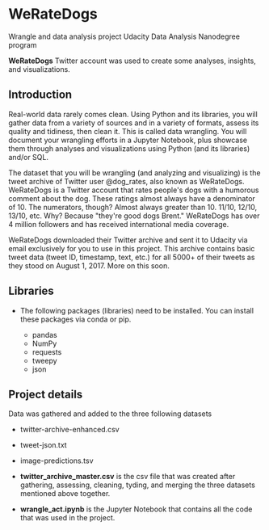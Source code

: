 # WeRateDogs
Wrangle and data analysis project
 Udacity Data Analysis Nanodegree program
 
**WeRateDogs** Twitter account was used to create some analyses, insights, and visualizations.


## Introduction
Real-world data rarely comes clean. Using Python and its libraries, you will gather data from a variety of sources and in a variety of formats, assess its quality and tidiness, then clean it. This is called data wrangling. You will document your wrangling efforts in a Jupyter Notebook, plus showcase them through analyses and visualizations using Python (and its libraries) and/or SQL.

The dataset that you will be wrangling (and analyzing and visualizing) is the tweet archive of Twitter user @dog_rates, also known as WeRateDogs. WeRateDogs is a Twitter account that rates people's dogs with a humorous comment about the dog. These ratings almost always have a denominator of 10. The numerators, though? Almost always greater than 10. 11/10, 12/10, 13/10, etc. Why? Because "they're good dogs Brent." WeRateDogs has over 4 million followers and has received international media coverage.

WeRateDogs downloaded their Twitter archive and sent it to Udacity via email exclusively for you to use in this project. This archive contains basic tweet data (tweet ID, timestamp, text, etc.) for all 5000+ of their tweets as they stood on August 1, 2017. More on this soon.


## Libraries
- The following packages (libraries) need to be installed. You can install these packages via conda or pip. 
    
    -   pandas
    -   NumPy
    -   requests
    -   tweepy
    -   json


## Project details
Data was gathered and added to the three following datasets
- twitter-archive-enhanced.csv
- tweet-json.txt
- image-predictions.tsv

- **twitter_archive_master.csv** is the csv file that was created after gathering, assessing, cleaning, tyding, and merging the three datasets mentioned above together.

- **wrangle_act.ipynb** is the Jupyter Notebook that contains all the code that was used in the project.
